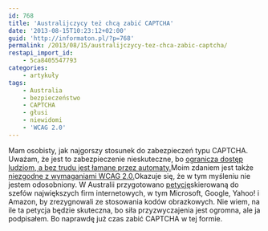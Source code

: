 ```yaml
---
id: 768
title: 'Australijczycy też chcą zabić CAPTCHA'
date: '2013-08-15T10:23:12+02:00'
guid: 'http://informaton.pl/?p=768'
permalink: /2013/08/15/australijczycy-tez-chca-zabic-captcha/
restapi_import_id:
    - 5ca8405547793
categories:
    - artykuły
tags:
    - Australia
    - bezpieczeństwo
    - CAPTCHA
    - głusi
    - niewidomi
    - 'WCAG 2.0'
---
```


Mam osobisty, jak najgorszy stosunek do zabezpieczeń typu CAPTCHA. Uważam, że jest to zabezpieczenie nieskuteczne, bo [ogranicza dostęp ludziom, a bez trudu jest łamane przez automaty.](http://informaton.pl/?p=143)Moim zdaniem jest także [niezgodne z wymaganiami WCAG 2.0.](http://informaton.pl/?p=667)Okazuje się, że w tym myśleniu nie jestem odosobniony. W Australii przygotowano [petycję](http://www.change.org/en-AU/petitions/it-s-time-to-finally-kill-captcha-2?utm_content=buffer1216a&utm_source=buffer&utm_medium=twitter&utm_campaign=Buffer)skierowaną do szefów największych firm internetowych, w tym Microsoft, Google, Yahoo! i Amazon, by zrezygnowali ze stosowania kodów obrazkowych. Nie wiem, na ile ta petycja będzie skuteczna, bo siła przyzwyczajenia jest ogromna, ale ja podpisałem. Bo naprawdę już czas zabić CAPTCHA w tej formie.
